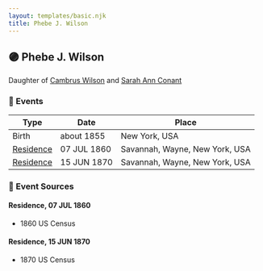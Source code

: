```yaml
---
layout: templates/basic.njk
title: Phebe J. Wilson
---
```

## 🟣 Phebe J. Wilson

Daughter of [Cambrus Wilson](/people/8/82575654) and [Sarah Ann Conant](/people/3/3929404)

### 📆 Events

Type | Date | Place
------ | ------ | ------
Birth | about 1855 | New York, USA
[Residence](#event-29f2feb3-6aa0-4b84-b3a7-783b7b7c1a3a) | 07 JUL 1860 | Savannah, Wayne, New York, USA
[Residence](#event-4f8dde76-2211-407f-a483-8fd473ae0d69) | 15 JUN 1870 | Savannah, Wayne, New York, USA

### 📰 Event Sources

#### <a id="event-29f2feb3-6aa0-4b84-b3a7-783b7b7c1a3a"></a> Residence, 07 JUL 1860
* 1860 US Census

#### <a id="event-4f8dde76-2211-407f-a483-8fd473ae0d69"></a> Residence, 15 JUN 1870
* 1870 US Census
